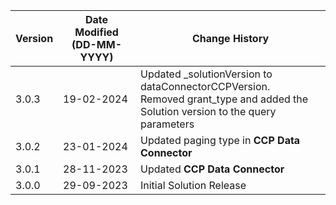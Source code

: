 | **Version** | **Date Modified (DD-MM-YYYY)** | **Change History**                                 |
|-------------|--------------------------------|----------------------------------------------------|
| 3.0.3       | 19-02-2024                     | Updated _solutionVersion to dataConnectorCCPVersion. <br/> Removed grant_type and added the Solution version to the query parameters |
| 3.0.2       | 23-01-2024                     | Updated paging type in **CCP Data Connector**      |
| 3.0.1       | 28-11-2023                     | Updated **CCP Data Connector**                     |
| 3.0.0       | 29-09-2023                     | Initial Solution Release                           |
